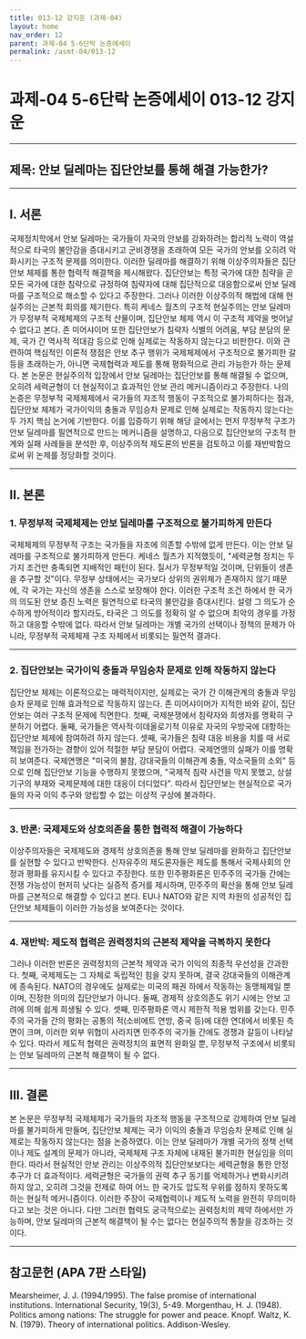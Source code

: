 ```yaml
---
title: 013-12 강지운 (과제-04)
layout: home
nav_order: 12
parent: 과제-04 5-6단락 논증에세이
permalink: /asmt-04/013-12
---
```


# 과제-04 5-6단락 논증에세이 013-12 강지운 

---

## 제목: 안보 딜레마는 집단안보를 통해 해결 가능한가?

---

## I. 서론

국제정치학에서 안보 딜레마는 국가들이 자국의 안보를 강화하려는 합리적 노력이 역설적으로 타국의 불안감을 증대시키고 군비경쟁을 초래하여 모든 국가의 안보를 오히려 악화시키는 구조적 문제를 의미한다. 이러한 딜레마를 해결하기 위해 이상주의자들은 집단안보 체제를 통한 협력적 해결책을 제시해왔다. 집단안보는 특정 국가에 대한 침략을 곧 모든 국가에 대한 침략으로 규정하여 침략자에 대해 집단적으로 대응함으로써 안보 딜레마를 구조적으로 해소할 수 있다고 주장한다. 
그러나 이러한 이상주의적 해법에 대해 현실주의는 근본적 회의를 제기한다. 특히 케네스 월츠의 구조적 현실주의는 안보 딜레마가 무정부적 국제체제의 구조적 산물이며, 집단안보 체제 역시 이 구조적 제약을 벗어날 수 없다고 본다. 존 미어샤이머 또한 집단안보가 침략자 식별의 어려움, 부담 분담의 문제, 국가 간 역사적 적대감 등으로 인해 실제로는 작동하지 않는다고 비판한다. 이와 관련하여 핵심적인 이론적 쟁점은 안보 추구 행위가 국제체제에서 구조적으로 불가피한 갈등을 초래하는가, 아니면 국제협력과 제도를 통해 평화적으로 관리 가능한가 하는 문제다. 
본 논문은 현실주의적 입장에서 안보 딜레마는 집단안보를 통해 해결될 수 없으며, 오히려 세력균형이 더 현실적이고 효과적인 안보 관리 메커니즘이라고 주장한다. 나의 논증은 무정부적 국제체제에서 국가들의 자조적 행동이 구조적으로 불가피하다는 점과, 집단안보 체제가 국가이익의 충돌과 무임승차 문제로 인해 실제로는 작동하지 않는다는 두 가지 핵심 논거에 기반한다. 이를 입증하기 위해 해당 글에서는 먼저 무정부적 구조가 안보 딜레마를 필연적으로 만드는 메커니즘을 설명하고, 다음으로 집단안보의 구조적 한계와 실패 사례들을 분석한 후, 이상주의적 제도론의 반론을 검토하고 이를 재반박함으로써 위 논제를 정당화할 것이다.


---

## II. 본론

### 1. 무정부적 국제체제는 안보 딜레마를 구조적으로 불가피하게 만든다

국제체제의 무정부적 구조는 국가들을 자조에 의존할 수밖에 없게 만든다.  이는 안보 딜레마를 구조적으로 불가피하게 만든다. 케네스 월츠가 지적했듯이, "세력균형 정치는 두 가지 조건만 충족되면 지배적인 패턴이 된다. 질서가 무정부적일 것이며, 단위들이 생존을 추구할 것"이다. 무정부 상태에서는 국가보다 상위의 권위체가 존재하지 않기 때문에, 각 국가는 자신의 생존을 스스로 보장해야 한다. 
이러한 구조적 조건 하에서 한 국가의 의도된 안보 증진 노력은 필연적으로 타국의 불안감을 증대시킨다. 설령 그 의도가 순수하게 방어적이라 할지라도, 타국은 그 의도를 정확히 알 수 없으며 최악의 경우를 가정하고 대응할 수밖에 없다. 따라서 안보 딜레마는 개별 국가의 선택이나 정책의 문제가 아니라, 무정부적 국제체제 구조 자체에서 비롯되는 필연적 결과다. 


---

### 2. 집단안보는 국가이익 충돌과 무임승차 문제로 인해 작동하지 않는다

집단안보 체제는 이론적으로는 매력적이지만, 실제로는 국가 간 이해관계의 충돌과 무임승차 문제로 인해 효과적으로 작동하지 않는다. 존 미어샤이머가 지적한 바와 같이, 집단안보는 여러 구조적 문제에 직면한다. 첫째, 국제분쟁에서 침략자와 희생자를 명확히 구분하기 어렵다. 둘째, 국가들은 역사적·이데올로기적 이유로 자국의 우방국에 대항하는 집단안보 체제에 참여하려 하지 않는다. 셋째, 국가들은 침략 대응 비용을 치를 때 서로 책임을 전가하는 경향이 있어 적절한 부담 분담이 어렵다. 
국제연맹의 실패가 이를 명확히 보여준다. 국제연맹은 "미국의 불참, 강대국들의 이해관계 충돌, 약소국들의 소외" 등으로 인해 집단안보 기능을 수행하지 못했으며, "국제적 침략 사건을 막지 못했고, 상설기구의 부재와 국제문제에 대한 대응이 더디었다". 따라서 집단안보는 현실적으로 국가들의 자국 이익 추구와 양립할 수 없는 이상적 구상에 불과하다. 


---

### 3. 반론: 국제제도와 상호의존을 통한 협력적 해결이 가능하다

이상주의자들은 국제제도와 경제적 상호의존을 통해 안보 딜레마를 완화하고 집단안보를 실현할 수 있다고 반박한다. 신자유주의 제도론자들은 제도를 통해서 국제사회의 안정과 평화를 유지시킬 수 있다고 주장한다. 또한 민주평화론은 민주주의 국가들 간에는 전쟁 가능성이 현저히 낮다는 실증적 증거를 제시하며, 민주주의 확산을 통해 안보 딜레마를 근본적으로 해결할 수 있다고 본다. EU나 NATO와 같은 지역 차원의 성공적인 집단안보 체제들이 이러한 가능성을 보여준다는 것이다. 

---

### 4. 재반박: 제도적 협력은 권력정치의 근본적 제약을 극복하지 못한다

그러나 이러한 반론은 권력정치의 근본적 제약과 국가 이익의 최종적 우선성을 간과한다. 첫째, 국제제도는 그 자체로 독립적인 힘을 갖지 못하며, 결국 강대국들의 이해관계에 종속된다. NATO의 경우에도 실제로는 미국의 패권 하에서 작동하는 동맹체제일 뿐이며, 진정한 의미의 집단안보가 아니다. 둘째, 경제적 상호의존도 위기 시에는 안보 고려에 의해 쉽게 희생될 수 있다. 
셋째, 민주평화론 역시 제한적 적용 범위를 갖는다. 민주주의 국가들 간의 평화는 공통의 적(소비에트 연방, 중국 등)에 대한 연대에서 비롯된 측면이 크며, 이러한 외부 위협이 사라지면 민주주의 국가들 간에도 경쟁과 갈등이 나타날 수 있다. 따라서 제도적 협력은 권력정치의 표면적 완화일 뿐, 무정부적 구조에서 비롯되는 안보 딜레마의 근본적 해결책이 될 수 없다.


---

## III. 결론 

본 논문은 무정부적 국제체제가 국가들의 자조적 행동을 구조적으로 강제하여 안보 딜레마를 불가피하게 만들며, 집단안보 체제는 국가 이익의 충돌과 무임승차 문제로 인해 실제로는 작동하지 않는다는 점을 논증하였다. 이는 안보 딜레마가 개별 국가의 정책 선택이나 제도 설계의 문제가 아니라, 국제체제 구조 자체에 내재된 불가피한 현실임을 의미한다.
따라서 현실적인 안보 관리는 이상주의적 집단안보보다는 세력균형을 통한 안정 추구가 더 효과적이다. 세력균형은 국가들의 권력 추구 동기를 억제하거나 변화시키려 하지 않고, 오히려 그것을 전제로 하여 어느 한 국가도 압도적 우위를 점하지 못하도록 하는 현실적 메커니즘이다. 이러한 주장이 국제협력이나 제도적 노력을 완전히 무의미하다고 보는 것은 아니다. 다만 그러한 협력도 궁극적으로는 권력정치의 제약 하에서만 가능하며, 안보 딜레마의 근본적 해결책이 될 수는 없다는 현실주의적 통찰을 강조하는 것이다. 


---

## 참고문헌 (APA 7판 스타일)

Mearsheimer, J. J. (1994/1995). The false promise of international institutions. International Security, 19(3), 5-49.
Morgenthau, H. J. (1948). Politics among nations: The struggle for power and peace. Knopf.
Waltz, K. N. (1979). Theory of international politics. Addison-Wesley.
